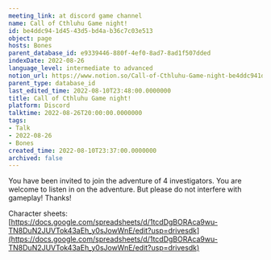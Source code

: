```yaml
---
meeting_link: at discord game channel
name: Call of Cthluhu Game night!
id: be4ddc94-1d45-43d5-bd4a-b36c7c03e513
object: page
hosts: Bones
parent_database_id: e9339446-880f-4ef0-8ad7-8ad1f507dded
indexDate: 2022-08-26
language_level: intermediate to advanced
notion_url: https://www.notion.so/Call-of-Cthluhu-Game-night-be4ddc941d4543d5bd4ab36c7c03e513
parent_type: database_id
last_edited_time: 2022-08-10T23:48:00.0000000
title: Call of Cthluhu Game night!
platform: Discord
talktime: 2022-08-26T20:00:00.0000000
tags:
- Talk
- 2022-08-26
- Bones
created_time: 2022-08-10T23:37:00.0000000
archived: false
---
```


You have been invited to join the adventure of 4 investigators. 
You are welcome to listen in on the adventure. But please do not interfere with gameplay! Thanks!



Character sheets: 
[https://docs.google.com/spreadsheets/d/1tcdDgBORAca9wu-TN8DuN2JUVTok43aEh_y0sJowWnE/edit?usp=drivesdk](https://docs.google.com/spreadsheets/d/1tcdDgBORAca9wu-TN8DuN2JUVTok43aEh_y0sJowWnE/edit?usp=drivesdk)   











